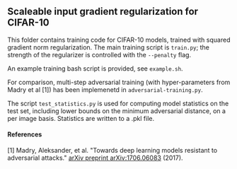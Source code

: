 ## Scaleable input gradient regularization for CIFAR-10

This folder contains training code for CIFAR-10 models, trained with squared
gradient norm regularization.
The main training script is `train.py`;  the strength of the regularizer is controlled with the `--penalty` flag.

An example training bash script is provided, see `example.sh`.

For comparison, multi-step adversarial training (with hyper-parameters from Madry et al [1]) has been implemenetd in `adversarial-training.py`.

The script `test_statistics.py` is used for computing model statistics on the
test set, including lower bounds on the minimum adversarial distance, on a per
image basis. Statistics are written to a .pkl file.

#### References
[1]   Madry, Aleksander, et al. "Towards deep learning models resistant to adversarial attacks." [arXiv preprint arXiv:1706.06083](https://arxiv.org/abs/1706.06083) (2017).
